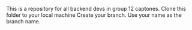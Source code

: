 This is a repository for all backend devs in group 12 captones.
Clone this folder to your local machine 
Create your branch. Use your name as the branch name.

